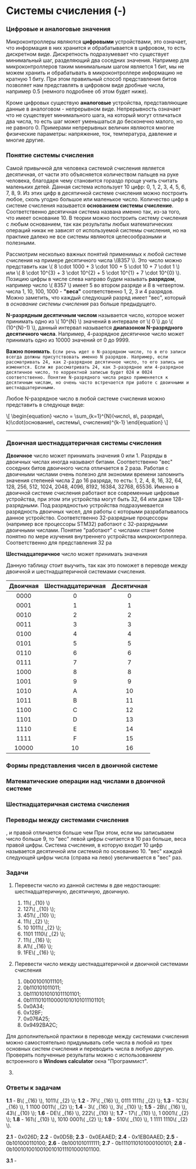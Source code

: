 # Системы счисления (-)

### Цифровые и аналоговые значения

Микроконтроллеры являются **цифровыми** устройствами, это означает, что информация в них хранится и обрабатывается в цифровом, то есть дискретном виде. Дискретность подразумевает что существует минимальный шаг, разделяющий два соседних значения. Например для микроконтроллеров таким минимальным шагом является 1 бит, мы не можем хранить и обрабатывать в микроконтроллере информацию не кратную 1 биту. При этом правильный способ представления битов позволяет нам представлять в цифровом виде дробные числа, например 0.5 (немного подробнее об этом будет ниже).

Кроме цифровых существую **аналоговые** устройства, представляющие данные в аналоговом - непрерывном виде. Непрерывность означает что не существует минимального шага, на который могут отличаться два числа, то есть шаг может уменьшаться до бесконечно малого, но не равного 0. Примерами непрерывных величин являются многие физические параметры: напряжение, ток, температура, давление и многие другие.

### Понятие системы счисления

Самой привычной для человека системой счисления является десятичная, от части это объясняется количеством пальцев на руке человека, благодаря чему становится гораздо проще учить считать маленьких детей. Данная система использует 10 цифр: 0, 1, 2, 3, 4, 5, 6, 7, 8, 9. Из этих цифр в десятичной системе счисления можно построить любое, сколь угодно большое или маленькое число. Количество цифр в системе счисления называется **основанием системы счисление**. Соответственно десятичная система названа именно так, из-за того, что имеет основание 10. В теории можно построить систему счисления с любым основанием, так как результаты любых математических операций никак не зависят от используемой системы счисления, но на практике далеко не все системы являются целесообразными и полезными.

Рассмотрим несколько важных понятий применимых к любой системе счисления на примере десятичного числа \\(8357 \\). Это число можно представить как \\( 8 \cdot 1000 + 3 \cdot 100 + 5 \cdot 10 + 7 \cdot 1 \\) или \\( 8 \cdot 10^{3} + 3 \cdot 10^{2} + 5 \cdot 10^{1} + 7 \cdot 10^{0} \\). Позицию цифры в числе слева направо будем называть **разрядом**, например число \\( 8357 \\) имеет 5 во втором разряде и 8 в четвертом. числа 1, 10, 100, 1000 - **"веса"** соответственно 1, 2, 3 и 4 разрядов. Можно заметить, что каждый следующий разряд имеет "вес", который в *основание системы счисления* раз больше предыдущего. 

**N-разрядным десятичным числом** называется число, которое может принимать одно из \\( 10^{N} \\) значений в интервале от \\( 0 \\) до \\( (10^{N}-1) \\), данный интервал называется **диапазоном N-разрядного десятичного числа**. Например, 4-разрядное десятичное число может принимать одно из 10000 значений от 0 до 9999. 

 **Важно понимать**. ```Если речь идет о N-разрядном числе, то в его записи всегда должны присутствовать именно N разрядов. Например, если рассматривать 24, как 2-разрядное десятичное число, то его запись не изменится. Если же рассматривать 24, как 3-разрядное или 4-разрядное десятичное число, то корректной записью будет 024 и 0024 соответственно. Понятие N-разрядного числа редко применяется к десятичным числам, но очень часто встречается при работе с двоичными и шестнадцатеричными.```

Любое N-разрядное число в любой системе счисления можно представить в следующе виде:

\\[ \begin{equation} число = \sum_{k=1}^{N}(число\\, в\\, разряде\\, k)\cdot(основание\\, системы\\, счисления)^{k-1} \end{equation} \\]



----
### Двоичная шестнадцатеричная системы счисления

**Двоичное** число может принимать значения 0 или 1. Разряды в двоичных числах иногда называют битами. Соответственно "вес" соседних битов двоичного числа отличается в 2 раза. Работая с двоичными числами очень полезно для экономии времени запомнить значения степеней числа 2 до 16 разряда, то есть: 1, 2, 4, 8, 16, 32, 64, 128, 256, 512, 1024, 2048, 4096, 8192, 16384, 32768, 65536. Именно в двоичной системе счисления работают все современные цифровые устройства, при этом эти устройства могут быть 32, 64 или даже 128-разрядными. Под разрядностью устройства подразумевается разрядность двоичных чисел, для работы с которыми разрабатывалось данное устройство. Соответственно 32-разрядные процессоры (например все процессоры STM32) работают с 32-разрядными двоичными числами. Понятие "работают" с числами станет более понятно по мере изучения внутреннего устройства микроконтроллера. Соответственно для представления 32 ра

**Шестнадцатеричное** число может принимать значения 

Данную таблицу стоит выучить, так как это поможет в переводе между двоичной и шестнадцатеричной системами счисления.

| Двоичная | Шестнадцатеричная | Десятичная |
|:--------:|:-----------------:|:----------:|
|   0000   |         0         |      0     |
|   0001   |         1         |      1     |
|   0010   |         2         |      2     |
|   0011   |         3         |      3     |
|   0100   |         4         |      4     |
|   0101   |         5         |      5     |
|   0110   |         6         |      6     |
|   0111   |         7         |      7     |
|   1000   |         8         |      8     |
|   1001   |         9         |      9     |
|   1010   |         A         |     10     |
|   1011   |         B         |     11     |
|   1100   |         C         |     12     |
|   1101   |         D         |     13     |
|   1110   |         E         |     14     |
|   1111   |         F         |     15     |
|   10000  |         10        |     16     |




### Формы представления чисел в двоичной системе


### Математические операции над числами в двоичной системе

### Шестнадцатеричная система счисления


### Переводы между системами счисления




 
, и правой отличается больше чем При этом, если мы записываем число больше 9, то "вес" левой цифры считается в 10 раз больше, веса правой цифры. Система счисления, в которую входит 10 цифр называется десятичной или системой по основанию 10. "вес" каждой следующей цифры числа (справа на лево) увеличивается в "вес" раз.



### Задачи

1. Перевести число из данной системы в две недостающие: шестнадцатеричную, десятичную, двоичную.
   1. 11\\( \_{10} \\)
   2. 127\\( \_{10} \\);
   3. 451\\( \_{10} \\);
   4. 11\\( \_{2} \\);
   5. 10 1011\\( \_{2} \\);
   6. 1101 1110\\( \_{2} \\);
   7. 11\\( \_{16} \\);
   8. A1\\( \_{16} \\);
   9. 1FE\\( \_{16} \\);

2.  Перевести число между шестнадцатеричной и двоичной системами счисления
    1.  0b001001011101;
    2.  0b110101011011;
    3.  0b11101010101011101101;
    4.  0b11110101100001010101011101101;
    5.  0x0A34;
    6.  0x12BF;
    7.  0x076A25;
    8.  0x9492BA2C;

Для дополнительной практики в переводе между системами счисления можно самостоятельно придумывать себе числа в любой из трех основных систем счисления и переводить числа в любую другую. Проверять полученные результаты можно с использованием встроенного в **Windows calculator** окна "Программист".

3. 



### Ответы к задачам

**1.1** - B\\( \_{16} \\), 1011\\( \_{2} \\); **1.2** -  7F\\( \_{16} \\),  0111 1111\\( \_{2} \\); **1.3** - 1C3\\( \_{16} \\), 1 1100 0011\\( \_{2} \\); **1.4** - 3\\( \_{16} \\), 3\\( \_{10} \\); **1.5** - 2B\\( \_{16} \\), 43\\( \_{10} \\); **1.6** - DE\\( \_{16} \\), 222\\( \_{10} \\); **1.7** - 17\\( \_{10} \\), 1 0001\\( \_{2} \\); **1.8** - 161\\( \_{10} \\), 1010 0001\\( \_{2} \\); **1.9** - 510\\( \_{10} \\),  1 1111 1110\\( \_{2} \\).

**2.1** - 0x026D; **2.2** - 0x0D5B; **2.3** - 0x0EAAED;  **2.4** - 0x1EB0AAED; **2.5** - 0b101000110100; **2.6** - 0b1001010111111; **2.7** - 0b1110110101000100101; **2.8** - 0b10010100100100101011101000101100.

**3.1** -

